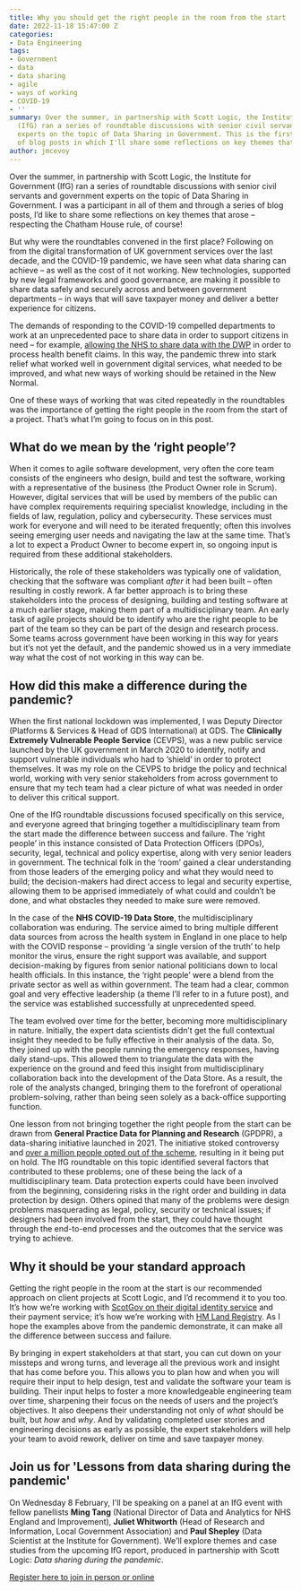 ```yaml
---
title: Why you should get the right people in the room from the start
date: 2022-11-18 15:47:00 Z
categories:
- Data Engineering
tags:
- Government
- data
- data sharing
- agile
- ways of working
- COVID-19
- ''
summary: Over the summer, in partnership with Scott Logic, the Institute for Government
  (IfG) ran a series of roundtable discussions with senior civil servants and government
  experts on the topic of Data Sharing in Government. This is the first in a series
  of blog posts in which I'll share some reflections on key themes that arose.
author: jmcevoy
---
```


Over the summer, in partnership with Scott Logic, the Institute for Government (IfG) ran a series of roundtable discussions with senior civil servants and government experts on the topic of Data Sharing in Government. I was a participant in all of them and through a series of blog posts, I’d like to share some reflections on key themes that arose – respecting the Chatham House rule, of course!

But why were the roundtables convened in the first place? Following on from the digital transformation of UK government services over the last decade, and the COVID-19 pandemic, we have seen what data sharing can achieve – as well as the cost of it not working. New technologies, supported by new legal frameworks and good governance, are making it possible to share data safely and securely across and between government departments – in ways that will save taxpayer money and deliver a better experience for citizens.

The demands of responding to the COVID-19 compelled departments to work at an unprecedented pace to share data in order to support citizens in need – for example, [allowing the NHS to share data with the DWP](https://dwpdigital.blog.gov.uk/2021/12/08/guest-post-how-apis-kept-our-country-running-when-everything-stopped/) in order to process health benefit claims. In this way, the pandemic threw into stark relief what worked well in government digital services, what needed to be improved, and what new ways of working should be retained in the New Normal.

One of these ways of working that was cited repeatedly in the roundtables was the importance of getting the right people in the room from the start of a project. That’s what I’m going to focus on in this post.

## What do we mean by the ‘right people’?

When it comes to agile software development, very often the core team consists of the engineers who design, build and test the software, working with a representative of the business (the Product Owner role in Scrum). However, digital services that will be used by members of the public can have complex requirements requiring specialist knowledge, including in the fields of law, regulation, policy and cybersecurity. These services must work for everyone and will need to be iterated frequently; often this involves seeing emerging user needs and navigating the law at the same time. That’s a lot to expect a Product Owner to become expert in, so ongoing input is required from these additional stakeholders.

Historically, the role of these stakeholders was typically one of validation, checking that the software was compliant *after* it had been built – often resulting in costly rework. A far better approach is to bring these stakeholders into the process of designing, building and testing software at a much earlier stage, making them part of a multidisciplinary team. An early task of agile projects should be to identify who are the right people to be part of the team so they can be part of the design and research process. Some teams across government have been working in this way for years but it’s not yet the default, and the pandemic showed us in a very immediate way what the cost of not working in this way can be.

## How did this make a difference during the pandemic?

When the first national lockdown was implemented, I was Deputy Director (Platforms & Services & Head of GDS International) at GDS. The **Clinically Extremely Vulnerable People Service** (CEVPS), was a new public service launched by the UK government in March 2020 to identify, notify and support vulnerable individuals who had to ‘shield’ in order to protect themselves. It was my role on the CEVPS to bridge the policy and technical world, working with very senior stakeholders from across government to ensure that my tech team had a clear picture of what was needed in order to deliver this critical support.

One of the IfG roundtable discussions focused specifically on this service, and everyone agreed that bringing together a multidisciplinary team from the start made the difference between success and failure. The ‘right people’ in this instance consisted of Data Protection Officers (DPOs), security, legal, technical and policy expertise, along with very senior leaders in government. The technical folk in the ‘room’ gained a clear understanding from those leaders of the emerging policy and what they would need to build; the decision-makers had direct access to legal and security expertise, allowing them to be apprised immediately of what could and couldn’t be done, and what obstacles they needed to make sure were removed.

In the case of the **NHS COVID-19 Data Store**, the multidisciplinary collaboration was enduring. The service aimed to bring multiple different data sources from across the health system in England in one place to help with the COVID response – providing ‘a single version of the truth’ to help monitor the virus, ensure the right support was available, and support decision-making by figures from senior national politicians down to local health officials. In this instance, the ‘right people’ were a blend from the private sector as well as within government. The team had a clear, common goal and very effective leadership (a theme I’ll refer to in a future post), and the service was established successfully at unprecedented speed.

The team evolved over time for the better, becoming more multidisciplinary in nature. Initially, the expert data scientists didn’t get the full contextual insight they needed to be fully effective in their analysis of the data. So, they joined up with the people running the emergency responses, having daily stand-ups. This allowed them to triangulate the data with the experience on the ground and feed this insight from multidisciplinary collaboration back into the development of the Data Store. As a result, the role of the analysts changed, bringing them to the forefront of operational problem-solving, rather than being seen solely as a back-office supporting function.

One lesson from not bringing together the right people from the start can be drawn from **General Practice Data for Planning and Research** (GPDPR), a data-sharing initiative launched in 2021. The initiative stoked controversy and [over a million people opted out of the scheme](https://www.theguardian.com/society/2021/aug/22/nhs-data-grab-on-hold-as-millions-opt-out), resulting in it being put on hold. The IfG roundtable on this topic identified several factors that contributed to these problems; one of these being the lack of a multidisciplinary team. Data protection experts could have been involved from the beginning, considering risks in the right order and building in data protection by design. Others opined that many of the problems were design problems masquerading as legal, policy, security or technical issues; if designers had been involved from the start, they could have thought through the end-to-end processes and the outcomes that the service was trying to achieve.

## Why it should be your standard approach

Getting the right people in the room at the start is our recommended approach on client projects at Scott Logic, and I’d recommend it to you too. It’s how we’re working with [ScotGov on their digital identity service](https://www.scottlogic.com/news/scott-logic-awarded-contract-develop-scottish-governments-digital-identity-platform) and their payment service; it’s how we’re working with [HM Land Registry](https://www.scottlogic.com/news/two-year-contract-drive-digitisation-hm-land-registry). As I hope the examples above from the pandemic demonstrate, it can make all the difference between success and failure.

By bringing in expert stakeholders at that start, you can cut down on your missteps and wrong turns, and leverage all the previous work and insight that has come before you. This allows you to plan how and when you will require their input to help design, test and validate the software your team is building. Their input helps to foster a more knowledgeable engineering team over time, sharpening their focus on the needs of users and the project’s objectives. It also deepens their understanding not only of *what* should be built, but *how* and *why*. And by validating completed user stories and engineering decisions as early as possible, the expert stakeholders will help your team to avoid rework, deliver on time and save taxpayer money.

## Join us for 'Lessons from data sharing during the pandemic'

On Wednesday 8 February, I'll be speaking on a panel at an IfG event with fellow panellists **Ming Tang** (National Director of Data and Analytics for NHS England and Improvement), **Juliet Whitworth** (Head of Research and Information, Local Government Association) and **Paul Shepley** (Data Scientist at the Institute for Government). We'll explore themes and case studies from the upcoming IfG report, produced in partnership with Scott Logic: *Data sharing during the pandemic*.

[Register here to join in person or online](https://www.instituteforgovernment.org.uk/event/lessons-data-sharing-during-pandemic?utm_source=events_page&utm_medium=website&utm_campaign=scottlogic_website)